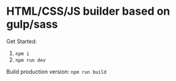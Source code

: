 # HTML/CSS/JS builder based on gulp/sass

Get Started:
1) ```npm i```
2) ```npm run dev```

Build production version:
```npm run build```